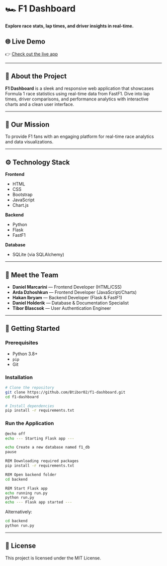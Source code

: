 
# 🏎️ F1 Dashboard

**Explore race stats, lap times, and driver insights in real-time.**


## 🌐 Live Demo

👉 [Check out the live app](https://f1-race-statistics.onrender.com/)

---

## 📌 About the Project

**F1 Dashboard** is a sleek and responsive web application that showcases Formula 1 race statistics using real-time data from FastF1. Dive into lap times, driver comparisons, and performance analytics with interactive charts and a clean user interface.

---

## 🎯 Our Mission

To provide F1 fans with an engaging platform for real-time race analytics and data visualizations.

---

## ⚙️ Technology Stack

**Frontend**
- HTML
- CSS
- Bootstrap
- JavaScript
- Chart.js

**Backend**
- Python
- Flask
- FastF1

**Database**
- SQLite (via SQLAlchemy)

---

## 👥 Meet the Team

- **Daniel Marcarini** — Frontend Developer (HTML/CSS)  
- **Arda Dzhoshkun** — Frontend Developer (JavaScript/Charts)  
- **Hakan Ibryam** — Backend Developer (Flask & FastF1)  
- **Daniel Holderik** — Database & Documentation Specialist  
- **Tibor Blascsok** — User Authentication Engineer  

---

## 🚀 Getting Started

### Prerequisites

- Python 3.8+
- `pip`
- Git

### Installation

```bash
# Clone the repository
git clone https://github.com/Btibor02/f1-dashboard.git
cd f1-dashboard

# Install dependencies
pip install -r requirements.txt
```

### Run the Application

```bash
@echo off
echo --- Starting Flask app ---

echo Create a new database named f1_db
pause

REM Downloading required packages
pip install -r requirements.txt

REM Open backend folder
cd backend

REM Start Flask app
echo running run.py
python run.py
echo --- Flask app started ---
```

Alternatively:

```bash
cd backend
python run.py
```

---

## 📄 License

This project is licensed under the MIT License.
